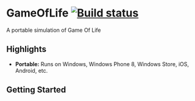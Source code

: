 # GameOfLife [![Build status](https://ci.appveyor.com/api/projects/status/mya78itqrtvbte5o)](https://ci.appveyor.com/project/ChillyFlashER/gameoflife)
A portable simulation of Game Of Life

## Highlights
- **Portable:** Runs on Windows, Windows Phone 8, Windows Store, iOS, Android, etc.

## Getting Started

